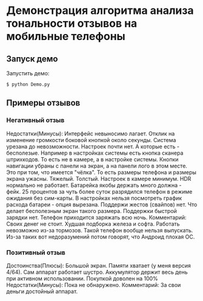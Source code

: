 # Демонстрация алгоритма анализа тональности отзывов на мобильные телефоны
## Запуск демо

Запустить демо:

`$ python Demo.py`

## Примеры отзывов
### Негативный отзыв

Недостатки(Минусы):
    Интерфейс невыносимо лагает. Отклик на изменение громкости боковой кнопкой около секунды.
    Система урезана до невозможности. Настроек почти нет. А которые есть - бесполезые. Например в настройках системы есть кнопка сканера штрихкодов. То есть не в камере, а в настройке системы.
    Кнопки навигации убраны с панели на экран, а на панели лого в этом месте. Это при том, что имеется "чёлка". То есть размеры телефона и размеры экрана ужасны.
    Тяжелый. Толстый.
    Настроек в камере минимум. HDR нормально не работает.
    Батарейка якобы держать много должна - фейк. 25 процентов за чуть более суток разрядился телефон в режиме ожидания без сим-карты. В настройках нельзя посмотреть график расхода батареи - опция вырезана.
    Поддержи жестов (свайпов) нет. Что делает бесполезным экран такого размера.
    Поддержки быстрой зарядки нет. Телефон приходится заряжать всю ночь.
Комментарий:
    Своих денег не стоит. Худшая подборка железа и софта. Работать невозможно из-за тормозов. Такой телефон вообще нельзя выпускать. Из-за таких вот недоразумений потом говорят, что Андроид плохая ОС.

### Позитивный отзыв
Достоинства(Плюсы):
    Большой экран.
    Памяти хватает (у меня версия 4/64).
    Сам аппарат работает шустро.
    Аккумулятор держит весь день при активном использовании.
    Покупкой доволен на 100%
Недостатки(Минусы): 
    Пока не обнаружено.
Комментарий: 
    За свои деньги достойный аппарат.
